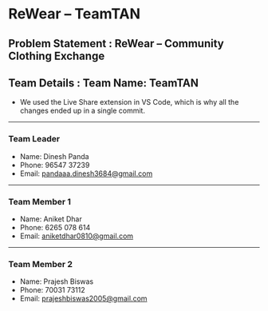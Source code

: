 # ReWear – TeamTAN

## Problem Statement : ReWear – Community Clothing Exchange


## Team Details : Team Name: TeamTAN
- We used the Live Share extension in VS Code, which is why all the changes ended up in a single commit.
---

### Team Leader  
- Name: Dinesh Panda  
- Phone: 96547 37239  
- Email: pandaaa.dinesh3684@gmail.com  

---

### Team Member 1  
- Name: Aniket Dhar  
- Phone: 6265 078 614  
- Email: aniketdhar0810@gmail.com  

---

### Team Member 2  
- Name: Prajesh Biswas  
- Phone: 70031 73112  
- Email: prajeshbiswas2005@gmail.com

